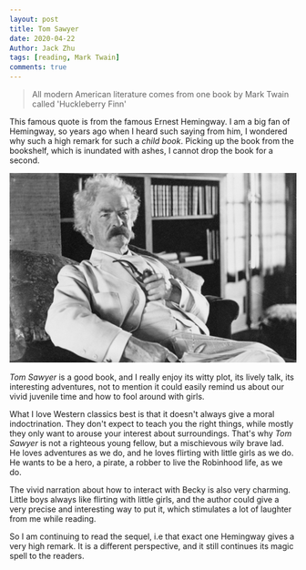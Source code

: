 ```yaml
---
layout: post
title: Tom Sawyer
date: 2020-04-22
Author: Jack Zhu
tags: [reading, Mark Twain]
comments: true
---
```


> All modern American literature comes from one book by Mark Twain called 'Huckleberry Finn'

This famous quote is from the famous Ernest Hemingway. I am a big fan of Hemingway, so years ago when I heard such saying from him, I wondered why such a high remark for such a *child book*. Picking up the book from the bookshelf, which is inundated with ashes, I cannot drop the book for a second.

![Mark Twain](../images/tom-sawyer.png)

*Tom Sawyer* is a good book, and I really enjoy its witty plot, its lively talk, its interesting adventures, not to mention it could easily remind us about our vivid juvenile time and how to fool around with girls. 

What I love Western classics best is that it doesn't always give a moral indoctrination. They don't expect to teach you the right things, while mostly they only want to arouse your interest about surroundings. That's why *Tom Sawyer* is not a righteous young fellow, but a mischievous wily brave lad. He loves adventures as we do, and he loves flirting with little girls as we do. He wants to be a hero, a pirate, a robber to live the Robinhood life, as we do. 

The vivid narration about how to interact with Becky is also very charming. Little boys always like flirting with little girls, and the author could give a very precise and interesting way to put it, which stimulates a lot of laughter from me while reading.

So I am continuing to read the sequel, i.e that exact one Hemingway gives a very high remark. It is a different perspective, and it still continues its magic spell to the readers.